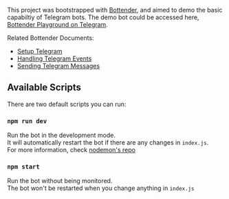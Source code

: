 This project was bootstrapped with
[Bottender](https://github.com/Yoctol/bottender), and aimed to demo the basic capabiltiy of Telegram bots. The demo bot could be accessed here, [Bottender Playground on Telegram](https://t.me/@BottenderPlaygroundBot).

Related Bottender Documents:

- [Setup Telegram](https://bottender.js.org/docs/next/channel-telegram-setup)
- [Handling Telegram Events](https://bottender.js.org/docs/next/channel-telegram-handling-events)
- [Sending Telegram Messages](https://bottender.js.org/docs/channel-telegram-handling-events)

## Available Scripts

There are two default scripts you can run:

### `npm run dev`

Run the bot in the development mode.\
It will automatically restart the bot if there are any changes in `index.js`.\
For more information, check [nodemon's repo](https://github.com/remy/nodemon)

### `npm start`

Run the bot without being monitored.\
The bot won't be restarted when you change anything in `index.js`
